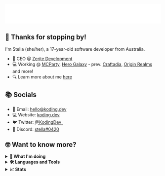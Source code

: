![](/assets/media/header.svg)

## 👋 Thanks for stopping by!

I'm Stella (she/her), a 17-year-old software developer from Australia.

- 🚀 CEO @ [Zerite Development](https://github.com/Zerite)
- 💻 Working @ [MCParty](https://github.com/MCPartyLive), [Hero Galaxy](https://github.com/HeroGalaxy) - prev. [Craftadia](https://craftadia.com), [Origin Realms](https://originrealms.com) and more!
- 🔍 Learn more about me [here](https://koding.dev)

## 📚 Socials

- 📧 Email: [hello@koding.dev](mailto:hello@koding.dev)
- 💻 Website: [koding.dev](https://koding.dev)
- 🐦 Twitter: [@KodingDev\_](https://twitter.com/KodingDev_)
- 📱 Discord: [stella#0420](https://discord.com/users/341841981074309121)

## 🤓 Want to know more?

<details>
    <summary><b>👀  What I'm doing</b></summary>
    <br/>

[![Discord Presence](https://lanyard.cnrad.dev/api/341841981074309121)](https://discord.com/users/341841981074309121)
</details>

<details>
    <summary><b>🛠️  Languages and Tools</b></summary>
    <br/>
    <p align="left">
        <img height="30" src="https://cdn.jsdelivr.net/gh/devicons/devicon/icons/chrome/chrome-original.svg" />
        <img height="30" src="https://cdn.jsdelivr.net/gh/devicons/devicon/icons/csharp/csharp-original.svg" />
        <img height="30" src="https://cdn.jsdelivr.net/gh/devicons/devicon/icons/css3/css3-original.svg" />
        <img height="30" src="https://cdn.jsdelivr.net/gh/devicons/devicon/icons/dart/dart-original.svg" />
        <img height="30" src="https://cdn.jsdelivr.net/gh/devicons/devicon/icons/docker/docker-original.svg" />
        <img height="30" src="https://cdn.jsdelivr.net/gh/devicons/devicon/icons/discordjs/discordjs-original.svg" />
        <img height="30" src="https://cdn.jsdelivr.net/gh/devicons/devicon/icons/electron/electron-original.svg" />
        <img height="30" src="https://cdn.jsdelivr.net/gh/devicons/devicon/icons/eslint/eslint-original.svg" />
        <img height="30" src="https://cdn.jsdelivr.net/gh/devicons/devicon/icons/express/express-original.svg" />
        <img height="30" src="https://cdn.jsdelivr.net/gh/devicons/devicon/icons/figma/figma-original.svg" />
        <img height="30" src="https://cdn.jsdelivr.net/gh/devicons/devicon/icons/flutter/flutter-original.svg" />
        <img height="30" src="https://cdn.jsdelivr.net/gh/devicons/devicon/icons/git/git-original.svg" />
        <img height="30" src="https://cdn.jsdelivr.net/gh/devicons/devicon/icons/github/github-original.svg" />
        <img height="30" src="https://cdn.jsdelivr.net/gh/devicons/devicon/icons/gitlab/gitlab-original.svg" />
        <img height="30" src="https://cdn.jsdelivr.net/gh/devicons/devicon/icons/go/go-original-wordmark.svg" />
        <img height="30" src="https://cdn.jsdelivr.net/gh/devicons/devicon/icons/gradle/gradle-plain.svg" />
        <img height="30" src="https://cdn.jsdelivr.net/gh/devicons/devicon/icons/grafana/grafana-original.svg" />
        <img height="30" src="https://cdn.jsdelivr.net/gh/devicons/devicon/icons/graphql/graphql-plain.svg" />
        <img height="30" src="https://cdn.jsdelivr.net/gh/devicons/devicon/icons/html5/html5-original.svg" />
        <img height="30" src="https://cdn.jsdelivr.net/gh/devicons/devicon/icons/jetbrains/jetbrains-original.svg" />
        <img height="30" src="https://cdn.jsdelivr.net/gh/devicons/devicon/icons/java/java-original.svg" />
        <img height="30" src="https://cdn.jsdelivr.net/gh/devicons/devicon/icons/javascript/javascript-original.svg" />
        <img height="30" src="https://cdn.jsdelivr.net/gh/devicons/devicon/icons/jenkins/jenkins-original.svg" />
        <img height="30" src="https://cdn.jsdelivr.net/gh/devicons/devicon/icons/kotlin/kotlin-original.svg" />
        <img height="30" src="https://cdn.jsdelivr.net/gh/devicons/devicon/icons/linux/linux-original.svg" />
        <img height="30" src="https://cdn.jsdelivr.net/gh/devicons/devicon/icons/markdown/markdown-original.svg" />
        <img height="30" src="https://cdn.jsdelivr.net/gh/devicons/devicon/icons/nextjs/nextjs-original.svg" />
        <img height="30" src="https://cdn.jsdelivr.net/gh/devicons/devicon/icons/nodejs/nodejs-original.svg" />
        <img height="30" src="https://cdn.jsdelivr.net/gh/devicons/devicon/icons/postgresql/postgresql-original.svg" />
        <img height="30" src="https://cdn.jsdelivr.net/gh/devicons/devicon/icons/react/react-original.svg" />
        <img height="30" src="https://cdn.jsdelivr.net/gh/devicons/devicon/icons/redux/redux-original.svg" />
        <img height="30" src="https://cdn.jsdelivr.net/gh/devicons/devicon/icons/rust/rust-plain.svg" />
        <img height="30" src="https://cdn.jsdelivr.net/gh/devicons/devicon/icons/swift/swift-original.svg" />
        <img height="30" src="https://cdn.jsdelivr.net/gh/devicons/devicon/icons/tailwindcss/tailwindcss-plain.svg" />
        <img height="30" src="https://cdn.jsdelivr.net/gh/devicons/devicon/icons/typescript/typescript-original.svg" />
        <img height="30" src="https://cdn.jsdelivr.net/gh/devicons/devicon/icons/vscode/vscode-original.svg" />
        <img height="30" src="https://cdn.jsdelivr.net/gh/devicons/devicon/icons/xcode/xcode-original.svg" />
    </p>

**...and more!**
</details>

<details>
    <summary><b>📈  Stats</b></summary>

**NOTE:** Some stats may be incorrect as contributions to organizations
are not counted.

![GitHub Stats](https://github-readme-stats.vercel.app/api?username=KodingDev&count_private=true&theme=tokyonight&show_icons=true)

<!--START_SECTION:waka-->
![Code Time](http://img.shields.io/badge/Code%20Time-4%2C713%20hrs%2051%20mins-blue)

📊 **This Week I Spent My Time On** 

```text
🕑︎ Time Zone: Australia/Sydney

💬 Programming Languages: 
Java                     5 hrs 18 mins       ████████████░░░░░░░░░░░░░   48.41 % 
Svelte                   1 hr 33 mins        ████░░░░░░░░░░░░░░░░░░░░░   14.16 % 
TypeScript               1 hr 22 mins        ███░░░░░░░░░░░░░░░░░░░░░░   12.51 % 
YAML                     47 mins             ██░░░░░░░░░░░░░░░░░░░░░░░   07.27 % 
PHP                      34 mins             █░░░░░░░░░░░░░░░░░░░░░░░░   05.29 % 

🔥 Editors: 
IntelliJ                 6 hrs 47 mins       ███████████████░░░░░░░░░░   61.86 % 
WebStorm                 2 hrs 52 mins       ███████░░░░░░░░░░░░░░░░░░   26.24 % 
VS Code                  43 mins             ██░░░░░░░░░░░░░░░░░░░░░░░   06.60 % 
PhpStorm                 34 mins             █░░░░░░░░░░░░░░░░░░░░░░░░   05.29 % 

💻 Operating System: 
Mac                      10 hrs 58 mins      █████████████████████████   100.00 % 
```


 Last Updated on 31/10/2023 00:19:00 UTC
<!--END_SECTION:waka-->
</details>

